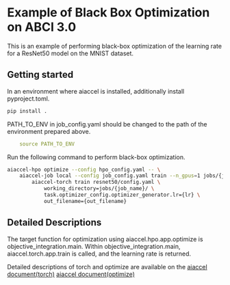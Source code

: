 # Example of Black Box Optimization on ABCI 3.0

This is an example of performing black-box optimization of the learning rate for a ResNet50 model on the MNIST dataset.

## Getting started

In an environment where aiaccel is installed, additionally install pyproject.toml.

```bash
pip install .
```

PATH_TO_ENV in job_config.yaml should be changed to the path of the environment prepared above.

```yaml
    source PATH_TO_ENV
```

Run the following command to perform black-box optimization.

```bash
aiaccel-hpo optimize --config hpo_config.yaml -- \
    aiaccel-job local --config job_config.yaml train --n_gpus=1 jobs/{job_name}.log -- \
        aiaccel-torch train resnet50/config.yaml \
            working_directory=jobs/{job_name}/ \
            task.optimizer_config.optimizer_generator.lr={lr} \
            out_filename={out_filename}
```

## Detailed Descriptions

The target function for optimization using aiaccel.hpo.app.optimize is objective_integration.main.
Within objective_integration.main, aiaccel.torch.app.train is called, and the learning rate is returned.

Detailed descriptions of torch and optimize are available on the [aiaccel document(torch)](https://aistairc.github.io/aiaccel/user_guide/torch.html) [aiaccel document(optimize)](https://aistairc.github.io/aiaccel/user_guide/hpo.html)
